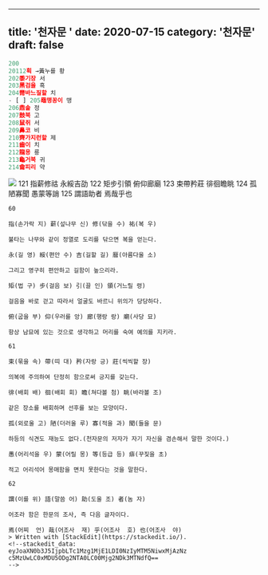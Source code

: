 ---
title: '천자문 '
date: 2020-07-15
category: '천자문'
draft: false
----
```js
200
20112획 →黃누를 황
202黍기장 서
203黑검을 흑
204黹바느질할 치
- [ ] 205黽맹꽁이 맹
206鼎솥 정
207鼓북 고
208鼠쥐 서
209鼻코 비
210齊가지런할 제
211齒이 치
212龍용 룡
213龜거북 귀
214龠피리 약
```
![](https://i.ibb.co/NVL9xqL/Screen-Shot-2020-07-15-at-10-26-30-AM.png)
121 指薪修祜 永綏吉劭 122 矩步引領 俯仰廊廟 
123 束帶矜莊 徘徊瞻眺 124 孤陋寡聞 愚蒙等誚 
125 謂語助者 焉哉乎也
```
60

指(손가락 지) 薪(섶나무 신) 修(닦을 수) 祐(복 우)

불타는 나무와 같이 정열로 도리를 닦으면 복을 얻는다.

永(길 영) 綏(편안 수) 吉(길할 길) 暦(아름다울 소)

그리고 영구히 편안하고 길함이 높으리라.

矩(법 구) 步(걸음 보) 引(끌 인) 領(거느릴 령)

걸음을 바로 걷고 따라서 얼굴도 바르니 위의가 당당하다.

俯(굽을 부) 仰(우러를 앙) 廊(행랑 랑) 廟(사당 묘)

항상 남묘에 있는 것으로 생각하고 머리를 숙여 예의를 지키라.

61

束(묶을 속) 帶(띠 대) 矜(자랑 긍) 莊(씩씩할 장)

의복에 주의하여 단정히 함으로써 긍지를 갖는다.

徘(배회 배) 徊(배회 회) 瞻(쳐다볼 첨) 眺(바라볼 조)

같은 장소를 배회하며 선후를 보는 모양이다.

孤(외로울 고) 陋(더러울 루) 寡(적을 과) 聞(들을 문)

하등의 식견도 재능도 없다.(천자문의 저자가 자기 자신을 겸손해서 말한 것이다.)

愚(어리석을 우) 蒙(어릴 몽) 等(등급 등) 痱(꾸짖을 초)

적고 어리석어 몽매함을 면치 못한다는 것을 말한다.

62

謂(이를 위) 語(말씀 어) 助(도울 조) 者(놈 자)

어조라 함은 한문의 조사, 즉 다음 글자이다.

焉(어찌  언) 哉(어조사  재) 乎(어조사  호) 也(어조사  야)
> Written with [StackEdit](https://stackedit.io/).
<!--stackedit_data:
eyJoaXN0b3J5IjpbLTc1Mzg1MjE1LDI0NzIyMTM5NiwxMjAzNz
c5MzUwLC0xMDU5ODg2NTA0LC00Mjg2NDk3MTNdfQ==
-->